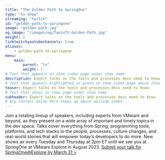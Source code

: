 ```yaml
---
title: "The Golden Path to SpringOne"
type: "tv-show"
streaming: "twitch"
id: "golden-path-to-springone"
image: "golden-path.jpg"
og_image: "/images/og/TanzuTV-Golden-Path.jpg"
weight: 1
linktwitchyoutubechannels: true
aliases: 
    - golden-path-to-springone
menu:
    main:
        parent: "tv"
        weight: 1
# Text that appears on show index page under show name
description: Expert talks on the tools and processes devs need to know.&nbsp; [Submit your talk for SpringOne@Explore by March 31 >](https://event.vmware.com/flow/vmware/explore2023lv/cfp)
# Text that appears highlighted in green on show index page above show name
teaser: Expert talks on the tools and processes devs need to know
# Text that shows on show page under show name
subheader: Expert talks on the tools and processes devs need to know
# Any content below here shows up above episode index
---
```


Join a rotating lineup of speakers, including experts from VMware and beyond, as they present on a wide array of important and timely topics in the dev space. Talks cover everything from Spring, programming tools, platforms, and tech stacks to the people, processes, culture changes, and real-world stories that will empower today’s developers to do more. New shows air every Tuesday and Thursday at 2pm ET until we see you at SpringOne at VMware Explore in August 2023.  [Submit your talk for SpringOne@Explore by March 31 >](https://event.vmware.com/flow/vmware/explore2023lv/cfp)